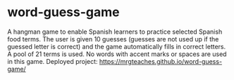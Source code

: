 # word-guess-game

A hangman game to enable Spanish learners to practice selected Spanish food terms. The user is given 10 guesses (guesses are not used up if the guessed letter is correct) and the game automatically fills in correct letters. A pool of 21 terms is used. No words with accent marks or spaces are used in this game.
Deployed project: https://mrgteaches.github.io/word-guess-game/
